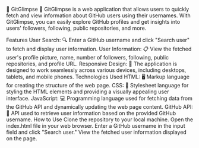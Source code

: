 🌟 GitGlimpse 🌟
GitGlimpse is a web application that allows users to quickly fetch and view information about GitHub users using their usernames. With GitGlimpse, you can easily explore GitHub profiles and get insights into users' followers, following, public repositories, and more.

Features
User Search: 🔍 Enter a GitHub username and click "Search user" to fetch and display user information.
User Information: 📋 View the fetched user's profile picture, name, number of followers, following, public repositories, and profile URL.
Responsive Design: 📱 The application is designed to work seamlessly across various devices, including desktops, tablets, and mobile phones.
Technologies Used
HTML: 🖥️ Markup language for creating the structure of the web page.
CSS: 🎨 Stylesheet language for styling the HTML elements and providing a visually appealing user interface.
JavaScript: 💻 Programming language used for fetching data from the GitHub API and dynamically updating the web page content.
GitHub API: 🚀 API used to retrieve user information based on the provided GitHub username.
How to Use
Clone the repository to your local machine.
Open the index.html file in your web browser.
Enter a GitHub username in the input field and click "Search user."
View the fetched user information displayed on the page.

